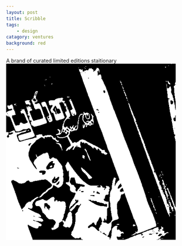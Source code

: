 ```yaml
---
layout: post
title: Scribble
tags:
    - design
catagory: ventures
background: red
---
```




A brand of curated limited editions staitionary
![Mscribble](/images/scribble.png) 
